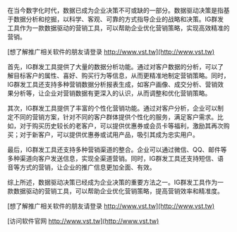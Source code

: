在当今数字化时代，数据已成为企业决策不可或缺的一部分。数据驱动决策是指基于数据分析和挖掘，以科学、客观、可靠的方式指导企业的战略和决策。IG群发工具作为一款数据驱动的营销工具，可以帮助企业优化营销策略，实现高效精准的营销。

[想了解推广相关软件的朋友请登录 http://www.vst.tw](http://www.vst.tw)

首先，IG群发工具提供了大量的数据分析功能。通过对客户数据的分析，可以了解目标客户的属性、喜好、购买行为等信息，从而更精准地制定营销策略。同时，IG群发工具还支持多种营销数据分析报表生成，如客户画像、成交分析、营销效果分析等，让企业对营销数据有更深入的认识，从而调整和优化营销策略。

其次，IG群发工具提供了丰富的个性化营销功能。通过对客户分析，企业可以制定不同的营销方案，针对不同的客户群体提供个性化的服务，满足客户需求。比如，对于购买历史较长的老客户，可以提供优惠券或会员卡等福利，激励其再次购买；对于新客户，可以提供优惠券或试用产品，吸引其成为忠实用户。

最后，IG群发工具还支持多种营销渠道的整合。企业可以通过微信、QQ、邮件等多种渠道向客户发送信息，实现全渠道营销。同时，IG群发工具还支持短信、语音等方式的营销，让企业的推广信息更加全面、有效。

综上所述，数据驱动决策已经成为企业决策的重要方法之一。IG群发工具作为一款数据驱动的营销工具，可以帮助企业优化营销策略，提高营销效率和精准度。

[想了解推广相关软件的朋友请登录 http://www.vst.tw](http://www.vst.tw)


[访问软件官网 http://www.vst.tw](http://www.vst.tw)
